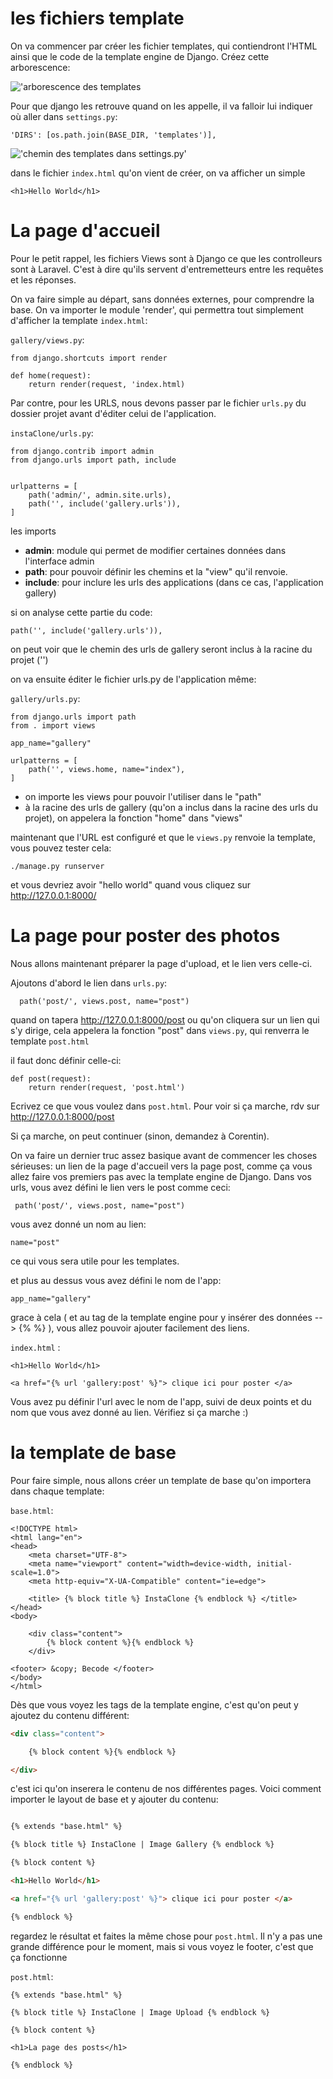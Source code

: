 
# les fichiers template

On va commencer par créer les fichier templates, qui contiendront l'HTML ainsi que le code de la template engine de Django. Créez cette arborescence: 

!['arborescence des templates](img/templatefolder.png)

Pour que django les retrouve quand on les appelle, il va falloir lui indiquer où aller dans `settings.py`: 

    'DIRS': [os.path.join(BASE_DIR, 'templates')], 

!['chemin des templates dans settings.py'](img/templateSettings.png)

dans le fichier `index.html` qu'on vient de créer, on va afficher un simple 

    <h1>Hello World</h1>

# La page d'accueil

Pour le petit rappel, les fichiers Views sont à 
Django ce que les controlleurs sont à Laravel. C'est à dire qu'ils servent d'entremetteurs entre les requêtes et les réponses. 

On va faire simple au départ, sans données externes, pour comprendre la base. On va importer le module 'render', qui permettra tout simplement d'afficher la template `index.html`:

`gallery/views.py`:

    from django.shortcuts import render

    def home(request):
        return render(request, 'index.html)

Par contre, pour les URLS, nous devons passer par le fichier `urls.py` du dossier projet avant d'éditer celui de l'application.

`instaClone/urls.py`:

    from django.contrib import admin
    from django.urls import path, include


    urlpatterns = [
        path('admin/', admin.site.urls),
        path('', include('gallery.urls')),
    ]

les imports

- **admin**: module qui permet de modifier certaines données dans l'interface admin
- **path**: pour pouvoir définir les chemins et la "view" qu'il renvoie.
- **include**: pour inclure les urls des applications (dans ce cas, l'application gallery)

si on analyse cette partie du code:

    path('', include('gallery.urls')),

on peut voir que le chemin des urls de gallery seront inclus à la racine du projet ('')

on va ensuite éditer le fichier urls.py de l'application même:

`gallery/urls.py`:

    from django.urls import path
    from . import views

    app_name="gallery"

    urlpatterns = [
        path('', views.home, name="index"),
    ]

- on importe les views pour pouvoir l'utiliser dans le "path"
- à la racine des urls de gallery (qu'on a inclus dans la racine des urls du projet), on appelera la fonction "home" dans "views"


maintenant que l'URL est configuré et que le `views.py` renvoie la template, vous pouvez tester cela:

    ./manage.py runserver

et vous devriez avoir "hello world" quand vous cliquez sur http://127.0.0.1:8000/

# La page pour poster des photos

Nous allons maintenant préparer la page d'upload, et le lien vers celle-ci.

Ajoutons d'abord le lien dans `urls.py`:

      path('post/', views.post, name="post")


quand on tapera http://127.0.0.1:8000/post ou qu'on cliquera sur un lien qui s'y dirige, cela appelera la fonction "post" dans `views.py`, qui renverra le template `post.html` 

il faut donc définir celle-ci:

    def post(request):
        return render(request, 'post.html')

Ecrivez ce que vous voulez dans `post.html`. Pour voir si ça marche, rdv sur http://127.0.0.1:8000/post

Si ça marche, on peut continuer (sinon, demandez à Corentin). 

On va faire un dernier truc assez basique avant de commencer les choses sérieuses: un lien de la page d'accueil vers la page post, comme ça vous allez faire vos premiers pas avec la template engine de Django. Dans vos urls, vous avez défini le lien vers le post comme ceci:

     path('post/', views.post, name="post")


vous avez donné un nom au lien:

    name="post"

ce qui vous sera utile pour les templates.

et plus au dessus vous avez défini le nom de l'app:

    app_name="gallery"

grace à cela ( et au tag de la template engine pour y insérer des données --> {% %} ), vous allez pouvoir ajouter facilement des liens. 

`index.html` : 

    <h1>Hello World</h1>

    <a href="{% url 'gallery:post' %}"> clique ici pour poster </a>

Vous avez pu définir l'url avec le nom de l'app, suivi de deux points et du nom que vous avez donné au lien. Vérifiez si ça marche :)

# la template de base

Pour faire simple, nous allons créer un template de base qu'on importera dans chaque template:

`base.html`:

```
<!DOCTYPE html>
<html lang="en">
<head>
    <meta charset="UTF-8">
    <meta name="viewport" content="width=device-width, initial-scale=1.0">
    <meta http-equiv="X-UA-Compatible" content="ie=edge">

    <title> {% block title %} InstaClone {% endblock %} </title>
</head>
<body>

    <div class="content">
        {% block content %}{% endblock %}  
    </div>

<footer> &copy; Becode </footer> 
</body>
</html>
```

Dès que vous voyez les tags de la template engine, c'est qu'on peut y ajoutez du contenu différent:

``` html
<div class="content">

    {% block content %}{% endblock %}  

</div>
```
c'est ici qu'on inserera le contenu de nos différentes pages. Voici comment importer le layout de base et y ajouter du contenu:

```html

{% extends "base.html" %}

{% block title %} InstaClone | Image Gallery {% endblock %}

{% block content %}

<h1>Hello World</h1>

<a href="{% url 'gallery:post' %}"> clique ici pour poster </a>

{% endblock %}

```

regardez le résultat et faites la même chose pour `post.html`. Il n'y a pas une grande différence pour le moment, mais si vous voyez le footer, c'est que ça fonctionne

`post.html`: 

```
{% extends "base.html" %}

{% block title %} InstaClone | Image Upload {% endblock %}

{% block content %}

<h1>La page des posts</h1>

{% endblock %}
``` 
